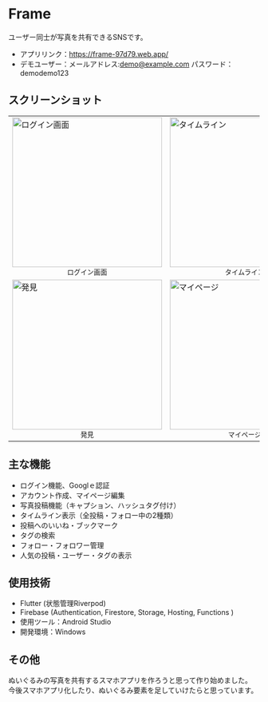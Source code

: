 # Frame
ユーザー同士が写真を共有できるSNSです。
- アプリリンク：https://frame-97d79.web.app/
- デモユーザー：メールアドレス:demo@example.com パスワード：demodemo123


## スクリーンショット
<table>
  <tr>
    <td>
      <a href="https://github.com/user-attachments/assets/fd1b41e5-38b4-4f06-9c27-2935873eb1ce">
        <img src="https://github.com/user-attachments/assets/fd1b41e5-38b4-4f06-9c27-2935873eb1ce" alt="ログイン画面" width="300" />
      </a>
      <div align="center"><sub>ログイン画面</sub></div>
    </td>
    <td>
      <a href="https://github.com/user-attachments/assets/957e3dc3-ee7e-4e90-8603-b72d8a6d20a1">
        <img src="https://github.com/user-attachments/assets/957e3dc3-ee7e-4e90-8603-b72d8a6d20a1" alt="タイムライン" width="300" />
      </a>
      <div align="center"><sub>タイムライン</sub></div>
    </td>
    <td>
      <a href="https://github.com/user-attachments/assets/095535ef-ed71-41bb-ae6d-a0d9c206f645">
        <img src="https://github.com/user-attachments/assets/095535ef-ed71-41bb-ae6d-a0d9c206f645" alt="新規投稿" width="300" />
      </a>
      <div align="center"><sub>新規投稿</sub></div>
    </td>
  </tr>
  <tr>
    <td>
      <a href="https://github.com/user-attachments/assets/522cf3ed-db92-4779-885a-5b9cb4275c3e">
        <img src="https://github.com/user-attachments/assets/522cf3ed-db92-4779-885a-5b9cb4275c3e" alt="発見" width="300" />
      </a>
      <div align="center"><sub>発見</sub></div>
    </td>
    <td>
      <a href="https://github.com/user-attachments/assets/f1e6bce0-ab22-475c-a27b-59d1fc5ee30c">
        <img src="https://github.com/user-attachments/assets/f1e6bce0-ab22-475c-a27b-59d1fc5ee30c" alt="マイページ" width="300" />
      </a>
      <div align="center"><sub>マイページ</sub></div>
    </td>
    <td>
      <a href="https://github.com/user-attachments/assets/1a1e399e-e520-4005-bae3-3efdd700b331">
        <img src="https://github.com/user-attachments/assets/1a1e399e-e520-4005-bae3-3efdd700b331" alt="タグ検索" width="300" />
      </a>
      <div align="center"><sub>タグ検索</sub></div>
    </td>
  </tr>
</table>

## 主な機能
- ログイン機能、Googlｅ認証
- アカウント作成、マイページ編集
- 写真投稿機能（キャプション、ハッシュタグ付け）
- タイムライン表示（全投稿・フォロー中の2種類）
- 投稿へのいいね・ブックマーク
- タグの検索
- フォロー・フォロワー管理
- 人気の投稿・ユーザー・タグの表示

## 使用技術
- Flutter (状態管理Riverpod)
- Firebase (Authentication, Firestore, Storage, Hosting, Functions )
- 使用ツール：Android Studio
- 開発環境：Windows

## その他
ぬいぐるみの写真を共有するスマホアプリを作ろうと思って作り始めました。
今後スマホアプリ化したり、ぬいぐるみ要素を足していけたらと思っています。
